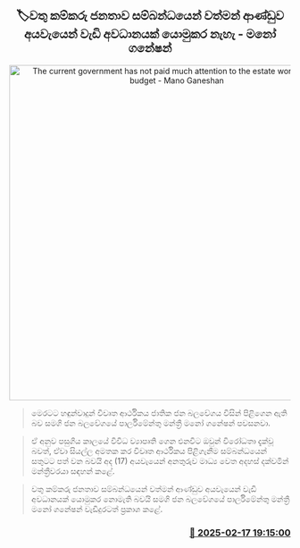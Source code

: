 <p align='center'><b><h2 align='center' title='The current government has not paid much attention to the estate workers in the budget - Mano Ganeshan'>🏷වතු කම්කරු ජනතාව සම්බන්ධයෙන් වත්මන් ආණ්ඩුව අයවැයෙන් වැඩි අවධානයක් යොමුකර නැහැ - මනෝ ගනේෂන්</h2></b></p>
<p align='center'><img src='https://helakuru.sgp1.cdn.digitaloceanspaces.com/esana/images/lib/mano-ganeshan-bud.jpg' width='600' alt='The current government has not paid much attention to the estate workers in the budget - Mano Ganeshan'></p>

> මෙරටට හඳුන්වාදුන් විවෘත ආර්ථිකය ජාතික ජන බලවේගය විසින් පිළිගෙන ඇති බව සමගි ජන බලවේගයේ පාර්ලිමේන්තු මන්ත්‍රී මනෝ ගනේෂන් පවසනවා.

> ඒ අනුව පසුගිය කාලයේ විවිධ ව්‍යාපෘති ගෙන එනවිට ඔවුන් විරෝධතා දැක්වූ බවත්, ඒවා සියල්ල අමතක කර විවෘත ආර්ථිකය පිළිගැනීම සම්බන්ධයෙන් සතුටට පත් වන බවයි අද (17) අයවැයෙන් අනතුරුව මාධ්‍ය වෙත අදහස් දක්වමින් මන්ත්‍රීවරයා සඳහන් කළේ.

> වතු කම්කරු ජනතාව සම්බන්ධයෙන් වත්මන් ආණ්ඩුව අයවැයෙන් වැඩි අවධානයක් යොමුකර නොමැති බවයි සමගි ජන බලවේගයේ පාර්ලිමේන්තු මන්ත්‍රී මනෝ ගනේෂන් වැඩිදුරටත් ප්‍රකාශ කළේ.



<h3 align='right'><a href='https://www.helakuru.lk/esana/p/107544/'>📅 2025-02-17 19:15:00</a></h3>
